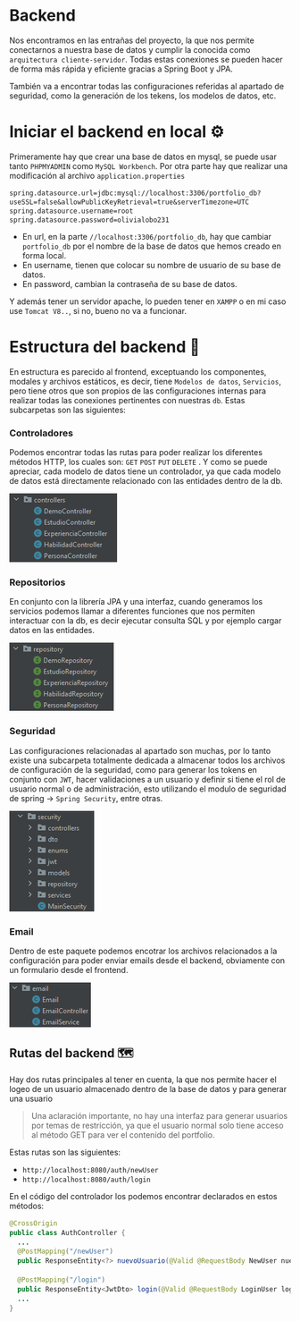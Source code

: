 # Backend
Nos encontramos en las entrañas del proyecto, la que nos permite conectarnos a nuestra base de datos y cumplir la conocida como `arquitectura cliente-servidor`.
Todas estas conexiones se pueden hacer de forma más rápida y eficiente gracias a Spring Boot y JPA.

También va a encontrar todas las configuraciones referidas al apartado de seguridad, como la generación de los tekens, los modelos de datos, etc.

# Iniciar el backend en local ⚙
Primeramente hay que crear una base de datos en mysql, se puede usar tanto `PHPMYADMIN` como `MySQL Workbench`. Por otra parte hay que realizar una modificación al archivo `application.properties`

``` 
spring.datasource.url=jdbc:mysql://localhost:3306/portfolio_db?useSSL=false&allowPublicKeyRetrieval=true&serverTimezone=UTC
spring.datasource.username=root
spring.datasource.password=olivialobo231
```
 - En url, en la parte `//localhost:3306/portfolio_db`, hay que cambiar `portfolio_db` por el nombre de la base de datos que hemos creado en forma local.
 - En username, tienen que colocar su nombre de usuario de su base de datos.
 - En password, cambian la contraseña de su base de datos.

Y además tener un servidor apache, lo pueden tener en `XAMPP` o en mi caso use `Tomcat V8..`, si no, bueno no va a funcionar.

# Estructura del backend 📂
En estructura es parecido al frontend, exceptuando los componentes, modales y archivos estáticos, es decir, tiene `Modelos de datos`, `Servicios`, pero tiene otros que son propios de las configuraciones internas para realizar todas las conexiones pertinentes con nuestras `db`.
Estas subcarpetas son las siguientes:

### Controladores 
Podemos encontrar todas las rutas para poder realizar los diferentes métodos HTTP, los cuales son: `GET` `POST` `PUT` `DELETE` . Y como se puede apreciar, cada modelo de datos tiene un controlador, ya que cada modelo de datos está directamente relacionado con las entidades dentro de la db.

![image](https://github.com/Uciel89/Portfolio/blob/main/images/controllers.png)

### Repositorios
En conjunto con la librería JPA y una interfaz, cuando generamos los servicios podemos llamar a diferentes funciones que nos permiten interactuar con la db, es decir ejecutar consulta SQL y por ejemplo cargar datos en las entidades.

![image](https://github.com/Uciel89/Portfolio/blob/main/images/repository.png)

### Seguridad 
Las configuraciones relacionadas al apartado son muchas, por lo tanto existe una subcarpeta totalmente dedicada a almacenar todos los archivos de configuración de la seguridad, como para generar los tokens en conjunto con `JWT`, hacer validaciones a un usuario y definir si tiene el rol de usuario normal o de administración, esto utilizando el modulo de seguridad de spring -> `Spring Security`, entre otras.

![image](https://github.com/Uciel89/Portfolio/blob/main/images/security_backend.png)

### Email
Dentro de este paquete podemos encotrar los archivos relacionados a la configuración para poder enviar emails desde el backend, obviamente con un formulario desde el frontend.

![image](https://github.com/Uciel89/Portfolio/blob/main/images/email.png)


## Rutas del backend 🗺
Hay dos rutas principales al tener en cuenta, la que nos permite hacer el logeo de un usuario almacenado dentro de la base de datos y para generar una usuario
> Una aclaración importante, no hay una interfaz para generar usuarios por temas de restricción, ya que el usuario normal solo tiene acceso al método GET para ver el contenido del portfolio.

Estas rutas son las siguientes: 
 - `http://localhost:8080/auth/newUser`
 - `http://localhost:8080/auth/login`

En el código del controlador los podemos encontrar declarados en estos métodos:
``` java
@CrossOrigin
public class AuthController {
  ...
  @PostMapping("/newUser")
  public ResponseEntity<?> nuevoUsuario(@Valid @RequestBody NewUser nuevoUsuario,BindingResult bindingResult){...}

  @PostMapping("/login")
  public ResponseEntity<JwtDto> login(@Valid @RequestBody LoginUser loginUsuario, BindingResult bindingResult){...}
  ...
}
```
